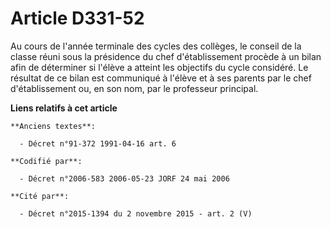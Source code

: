 # Article D331-52

Au cours de l'année terminale des cycles des collèges, le conseil de la classe réuni sous la présidence du chef
d'établissement procède à un bilan afin de déterminer si l'élève a atteint les objectifs du cycle considéré. Le résultat de
ce bilan est communiqué à l'élève et à ses parents par le chef d'établissement ou, en son nom, par le professeur principal.

**Liens relatifs à cet article**

	**Anciens textes**:

	  - Décret n°91-372 1991-04-16 art. 6

	**Codifié par**:

	  - Décret n°2006-583 2006-05-23 JORF 24 mai 2006

	**Cité par**:

	  - Décret n°2015-1394 du 2 novembre 2015 - art. 2 (V)
